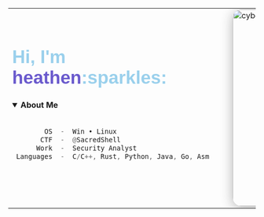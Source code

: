<div align="center">

<table>
  <tr>
    <td>
      
<h1 align="left" style="margin-top:0; font-size:2.3em; font-family:'Fira Sans',sans-serif; color:#9ad0ec;">Hi, I'm <span style="color:#6a5acd;">heathen</span>:sparkles:</h1>

<details open>
<summary><b>About Me</b></summary>
<br>

<div align="left">

```rs
        OS  -  Win • Linux
       CTF  -  @SacredShell
      Work  -  Security Analyst
 Languages  -  C/C++, Rust, Python, Java, Go, Asm
```

</div>
</details>

   </td>
   <td>
     <img src="https://i.pinimg.com/originals/54/bd/a3/54bda352b17744efa1f6898040455423.gif" alt="cyberpunk aesthetic" width="400" style="border-radius: 18px; margin-left: 32px; box-shadow:0 4px 24px #2225;"/>
   </td>
  </tr>
</table>

<br>

</div>
